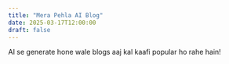 ```yaml
---
title: "Mera Pehla AI Blog"
date: 2025-03-17T12:00:00
draft: false
---
```


AI se generate hone wale blogs aaj kal kaafi popular ho rahe hain!
